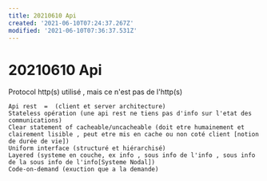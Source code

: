 ```yaml
---
title: 20210610 Api
created: '2021-06-10T07:24:37.267Z'
modified: '2021-06-10T07:36:37.531Z'
---
```


# 20210610 Api


Protocol http(s) utilisé , mais ce n'est pas de l'http(s)

```````
Api rest  =  (client et server architecture)
Stateless opération (une api rest ne tiens pas d'info sur l'etat des communications)
Clear statement of cacheable/uncacheable (doit etre humainement et clairement lisible , peut etre mis en cache ou non coté client [notion de durée de vie])
Uniform interface (structuré et hiérarchisé)
Layered (systeme en couche, ex info , sous info de l'info , sous info de la sous info de l'info[Systeme Nodal])
Code-on-demand (exuction que a la demande)
```````


